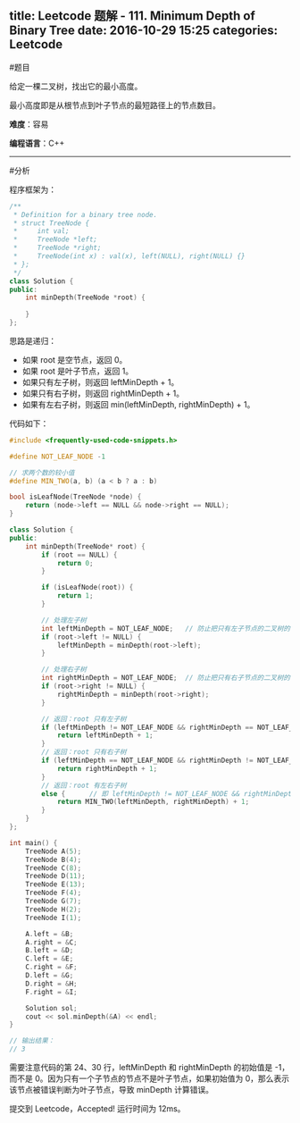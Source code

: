 title: Leetcode 题解 - 111. Minimum Depth of Binary Tree
date: 2016-10-29 15:25
categories: Leetcode
---

#题目

给定一棵二叉树，找出它的最小高度。

最小高度即是从根节点到叶子节点的最短路径上的节点数目。

<!-- more -->

**难度**：容易

**编程语言**：C++

---

#分析

程序框架为：

```cpp
/**
 * Definition for a binary tree node.
 * struct TreeNode {
 *     int val;
 *     TreeNode *left;
 *     TreeNode *right;
 *     TreeNode(int x) : val(x), left(NULL), right(NULL) {}
 * };
 */
class Solution {
public:
    int minDepth(TreeNode *root) {
        
    }
};
```

思路是递归：

* 如果 root 是空节点，返回 0。
* 如果 root 是叶子节点，返回 1。
* 如果只有左子树，则返回 leftMinDepth + 1。
* 如果只有右子树，则返回 rightMinDepth + 1。
* 如果有左右子树，则返回 min(leftMinDepth, rightMinDepth) + 1。

代码如下：

```cpp
#include <frequently-used-code-snippets.h>

#define NOT_LEAF_NODE -1

// 求两个数的较小值
#define MIN_TWO(a, b) (a < b ? a : b)

bool isLeafNode(TreeNode *node) {
    return (node->left == NULL && node->right == NULL);
}

class Solution {
public:
    int minDepth(TreeNode* root) {
        if (root == NULL) {
            return 0;
        }

        if (isLeafNode(root)) {
            return 1;
        }

        // 处理左子树
        int leftMinDepth = NOT_LEAF_NODE;   // 防止把只有左子节点的二叉树的 minDepth 判断为 1（因为右子树 minDepth 为 0）
        if (root->left != NULL) {
            leftMinDepth = minDepth(root->left);
        }

        // 处理右子树
        int rightMinDepth = NOT_LEAF_NODE;  // 防止把只有右子节点的二叉树的 minDepth 判断为 1（因为左子树 minDepth 为 0）
        if (root->right != NULL) {
            rightMinDepth = minDepth(root->right);
        }

        // 返回：root 只有左子树
        if (leftMinDepth != NOT_LEAF_NODE && rightMinDepth == NOT_LEAF_NODE) {
            return leftMinDepth + 1;
        }
        // 返回：root 只有右子树
        if (leftMinDepth == NOT_LEAF_NODE && rightMinDepth != NOT_LEAF_NODE) {
            return rightMinDepth + 1;
        }
        // 返回：root 有左右子树
        else {      // 即 leftMinDepth != NOT_LEAF_NODE && rightMinDepth != NOT_LEAF_NODE
            return MIN_TWO(leftMinDepth, rightMinDepth) + 1;
        }
    }
};

int main() {
    TreeNode A(5);
    TreeNode B(4);
    TreeNode C(8);
    TreeNode D(11);
    TreeNode E(13);
    TreeNode F(4);
    TreeNode G(7);
    TreeNode H(2);
    TreeNode I(1);

    A.left = &B;
    A.right = &C;
    B.left = &D;
    C.left = &E;
    C.right = &F;
    D.left = &G;
    D.right = &H;
    F.right = &I;

    Solution sol;
    cout << sol.minDepth(&A) << endl;
}

// 输出结果：
// 3
```

需要注意代码的第 24、30 行，leftMinDepth 和 rightMinDepth 的初始值是 -1，而不是 0。因为只有一个子节点的节点不是叶子节点，如果初始值为 0，那么表示该节点被错误判断为叶子节点，导致 minDepth 计算错误。

提交到 Leetcode，Accepted! 运行时间为 12ms。
